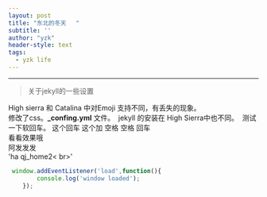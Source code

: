```yaml
---
layout: post
title: "东北的冬天　 "
subtitle: ''
author: "yzk"
header-style: text
tags:
  - yzk life
---
```


****

> 关于jekyll的一些设置



High sierra 和 Catalina 中对Emoji 支持不同，有丢失的现象。   
​		修改了css。**_confing.yml** 文件。
​		jekyll 的安装在 High Sierra中也不同。
​        测试一下软回车。
这个回车
这个加 空格 空格 回车  
看看效果哦   
阿发发发 <br>
 'ha  qj_home2< br>'  

``` js
 window.addEventListener('load',function(){
    	console.log('window loaded');
    });
```
